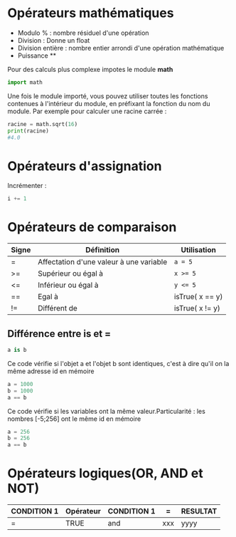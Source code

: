 # Opérateurs mathématiques

- Modulo % : nombre résiduel d'une opération
- Division : Donne un float
- Division entière : nombre entier arrondi d'une opération mathématique
- Puissance **

Pour des calculs plus complexe impotes le module **math**
```python
import math
```
Une fois le module importé, vous pouvez utiliser toutes les fonctions contenues à l'intérieur du module, en préfixant la fonction du nom du module. Par exemple pour calculer une racine carrée :
```python
racine = math.sqrt(16)
print(racine)
#4.0
```

# Opérateurs d'assignation

Incrémenter : 
```python
i += 1
```

# Opérateurs de comparaison

Signe | Définition | Utilisation
--- | --- | ---
=     | Affectation d'une valeur à une variable| `a = 5`
\>=    | Supérieur ou égal à| `x >= 5`
\<=    | Inférieur ou égal à| `y <= 5`
==    | Egal à| isTrue( x == y)
!=    | Différent de| isTrue( x != y)

## Différence entre is et =

```python
a is b
```
Ce code vérifie si l'objet a et l'objet b sont identiques, c'est à dire qu'il on la même adresse id en mémoire
```python
a = 1000
b = 1000
a == b
```
Ce code vérifie si les variables ont la même valeur.Particularité : les nombres [-5;256] ont le même id en mémoire

```python
a = 256
b = 256
a == b
```



# Opérateurs logiques(OR, AND et NOT)

CONDITION 1 | Opérateur | CONDITION 1| = | RESULTAT |
--- | --- | --- | --- | ---
=     | TRUE | and | xxx | yyyy
